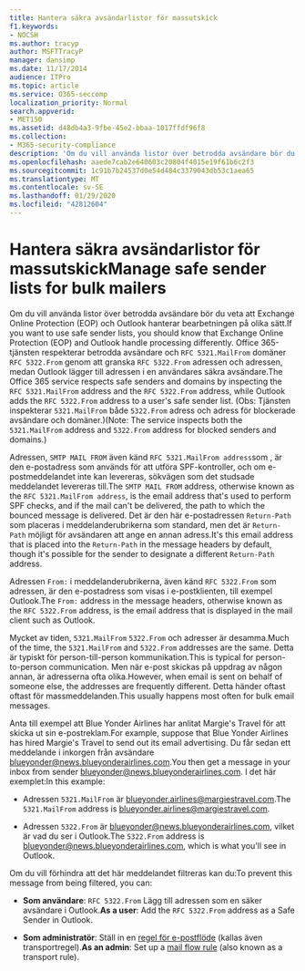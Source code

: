 ```yaml
---
title: Hantera säkra avsändarlistor för massutskick
f1.keywords:
- NOCSH
ms.author: tracyp
author: MSFTTracyP
manager: dansimp
ms.date: 11/17/2014
audience: ITPro
ms.topic: article
ms.service: O365-seccomp
localization_priority: Normal
search.appverid:
- MET150
ms.assetid: d48db4a3-9fbe-45e2-bbaa-1017ffdf96f8
ms.collection:
- M365-security-compliance
description: 'Om du vill använda listor över betrodda avsändare bör du veta att Exchange Online Protection (EOP) och Outlook hanterar bearbetningen på olika sätt. Tjänsten respekterar betrodda avsändare och domäner genom att granska RFC 5321.MailFrom-adressen och RFC 5322.From-adressen, medan Outlook lägger till RFC 5322.From-adressen till en användares säkra avsändarelista. (Obs: Tjänsten inspekterar både 5321.MailFrom-adressen och 5322.From-adressen för blockerade avsändare och domäner.)'
ms.openlocfilehash: aaede7cab2e640603c20804f4015e19f61b6c2f3
ms.sourcegitcommit: 1c91b7b24537d0e54d484c3379043db53c1aea65
ms.translationtype: MT
ms.contentlocale: sv-SE
ms.lasthandoff: 01/29/2020
ms.locfileid: "42812604"
---
```

# <a name="manage-safe-sender-lists-for-bulk-mailers"></a><span data-ttu-id="fc16d-105">Hantera säkra avsändarlistor för massutskick</span><span class="sxs-lookup"><span data-stu-id="fc16d-105">Manage safe sender lists for bulk mailers</span></span>

<span data-ttu-id="fc16d-106">Om du vill använda listor över betrodda avsändare bör du veta att Exchange Online Protection (EOP) och Outlook hanterar bearbetningen på olika sätt.</span><span class="sxs-lookup"><span data-stu-id="fc16d-106">If you want to use safe sender lists, you should know that Exchange Online Protection (EOP) and Outlook handle processing differently.</span></span> <span data-ttu-id="fc16d-107">Office 365-tjänsten respekterar betrodda avsändare och `RFC 5321.MailFrom` domäner `RFC 5322.From` genom att granska `RFC 5322.From` adressen och adressen, medan Outlook lägger till adressen i en användares säkra avsändare.</span><span class="sxs-lookup"><span data-stu-id="fc16d-107">The Office 365 service respects safe senders and domains by inspecting the `RFC 5321.MailFrom` address and the `RFC 5322.From` address, while Outlook adds the `RFC 5322.From` address to a user's safe sender list.</span></span> <span data-ttu-id="fc16d-108">(Obs: Tjänsten inspekterar `5321.MailFrom` både `5322.From` adress och adress för blockerade avsändare och domäner.)</span><span class="sxs-lookup"><span data-stu-id="fc16d-108">(Note: The service inspects both the `5321.MailFrom` address and `5322.From` address for blocked senders and domains.)</span></span>

<span data-ttu-id="fc16d-109">Adressen, `SMTP MAIL FROM` även känd `RFC 5321.MailFrom address`som , är den e-postadress som används för att utföra SPF-kontroller, och om e-postmeddelandet inte kan levereras, sökvägen som det studsade meddelandet levereras till.</span><span class="sxs-lookup"><span data-stu-id="fc16d-109">The `SMTP MAIL FROM` address, otherwise known as the `RFC 5321.MailFrom address`, is the email address that's used to perform SPF checks, and if the mail can't be delivered, the path to which the bounced message is delivered.</span></span> <span data-ttu-id="fc16d-110">Det är den här e-postadressen `Return-Path` som placeras i meddelanderubrikerna som standard, men det är `Return-Path` möjligt för avsändaren att ange en annan adress.</span><span class="sxs-lookup"><span data-stu-id="fc16d-110">It's this email address that is placed into the `Return-Path` in the message headers by default, though it's possible for the sender to designate a different `Return-Path` address.</span></span>

<span data-ttu-id="fc16d-111">Adressen `From:` i meddelanderubrikerna, även känd `RFC 5322.From` som adressen, är den e-postadress som visas i e-postklienten, till exempel Outlook.</span><span class="sxs-lookup"><span data-stu-id="fc16d-111">The `From:` address in the message headers, otherwise known as the `RFC 5322.From` address, is the email address that is displayed in the mail client such as Outlook.</span></span>

<span data-ttu-id="fc16d-112">Mycket av tiden, `5321.MailFrom` `5322.From` och adresser är desamma.</span><span class="sxs-lookup"><span data-stu-id="fc16d-112">Much of the time, the `5321.MailFrom` and `5322.From` addresses are the same.</span></span> <span data-ttu-id="fc16d-113">Detta är typiskt för person-till-person kommunikation.</span><span class="sxs-lookup"><span data-stu-id="fc16d-113">This is typical for person-to-person communication.</span></span> <span data-ttu-id="fc16d-114">Men när e-post skickas på uppdrag av någon annan, är adresserna ofta olika.</span><span class="sxs-lookup"><span data-stu-id="fc16d-114">However, when email is sent on behalf of someone else, the addresses are frequently different.</span></span> <span data-ttu-id="fc16d-115">Detta händer oftast oftast för massmeddelanden.</span><span class="sxs-lookup"><span data-stu-id="fc16d-115">This usually happens most often for bulk email messages.</span></span>

<span data-ttu-id="fc16d-116">Anta till exempel att Blue Yonder Airlines har anlitat Margie's Travel för att skicka ut sin e-postreklam.</span><span class="sxs-lookup"><span data-stu-id="fc16d-116">For example, suppose that Blue Yonder Airlines has hired Margie's Travel to send out its email advertising.</span></span> <span data-ttu-id="fc16d-117">Du får sedan ett meddelande i inkorgen från avsändare blueyonder@news.blueyonderairlines.com.</span><span class="sxs-lookup"><span data-stu-id="fc16d-117">You then get a message in your inbox from sender blueyonder@news.blueyonderairlines.com.</span></span> <span data-ttu-id="fc16d-118">I det här exemplet:</span><span class="sxs-lookup"><span data-stu-id="fc16d-118">In this example:</span></span>

- <span data-ttu-id="fc16d-119">Adressen `5321.MailFrom` är blueyonder.airlines@margiestravel.com.</span><span class="sxs-lookup"><span data-stu-id="fc16d-119">The `5321.MailFrom` address is blueyonder.airlines@margiestravel.com.</span></span>

- <span data-ttu-id="fc16d-120">Adressen `5322.From` är blueyonder@news.blueyonderairlines.com, vilket är vad du ser i Outlook.</span><span class="sxs-lookup"><span data-stu-id="fc16d-120">The `5322.From` address is blueyonder@news.blueyonderairlines.com, which is what you'll see in Outlook.</span></span>

<span data-ttu-id="fc16d-121">Om du vill förhindra att det här meddelandet filtreras kan du:</span><span class="sxs-lookup"><span data-stu-id="fc16d-121">To prevent this message from being filtered, you can:</span></span>

- <span data-ttu-id="fc16d-122">**Som användare**: `RFC 5322.From` Lägg till adressen som en säker avsändare i Outlook.</span><span class="sxs-lookup"><span data-stu-id="fc16d-122">**As a user**: Add the `RFC 5322.From` address as a Safe Sender in Outlook.</span></span>

- <span data-ttu-id="fc16d-123">**Som administratör**: Ställ in en [regel för e-postflöde](anti-spam-protection.md#beyond-the-basics-more-ways-to-prevent-spam-in-office-365) (kallas även transportregel).</span><span class="sxs-lookup"><span data-stu-id="fc16d-123">**As an admin**: Set up a [mail flow rule](anti-spam-protection.md#beyond-the-basics-more-ways-to-prevent-spam-in-office-365) (also known as a transport rule).</span></span>
